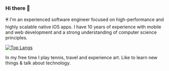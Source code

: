 ### Hi there 👋

🖲 I'm an experienced software engineer focused on high-performance and highly scalable native iOS apps.
I have 10 years of experience with mobile and web development and a strong understanding of computer science principles.

[![Top Langs](https://github-readme-stats.vercel.app/api/top-langs/?username=erikdrobne)](https://github.com/anuraghazra/github-readme-stats)

In my free time I play tennis, travel and experience art.
Like to learn new things & talk about technology.

<!--
**erikdrobne/erikdrobne** is a ✨ _special_ ✨ repository because its `README.md` (this file) appears on your GitHub profile.

Here are some ideas to get you started:

- 🔭 I’m currently working on ...
- 🌱 I’m currently learning ...
- 👯 I’m looking to collaborate on ...
- 🤔 I’m looking for help with ...
- 💬 Ask me about ...
- 📫 How to reach me: ...
- 😄 Pronouns: ...
- ⚡ Fun fact: ...
-->
